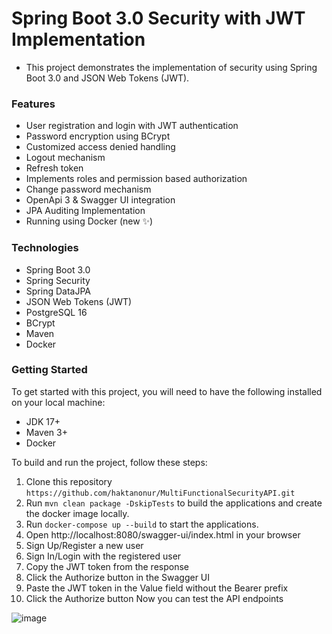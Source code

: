 # Spring Boot 3.0 Security with JWT Implementation
- This project demonstrates the implementation of security using Spring Boot 3.0 and JSON Web Tokens (JWT).

### Features
- User registration and login with JWT authentication
- Password encryption using BCrypt
- Customized access denied handling
- Logout mechanism 
- Refresh token 
- Implements roles and permission based authorization 
- Change password mechanism 
- OpenApi 3 & Swagger UI integration
- JPA Auditing Implementation
- Running using Docker (new ✨)

### Technologies
- Spring Boot 3.0
- Spring Security
- Spring DataJPA
- JSON Web Tokens (JWT)
- PostgreSQL 16
- BCrypt
- Maven
- Docker

### Getting Started
To get started with this project, you will need to have the following installed on your local machine:
- JDK 17+
- Maven 3+
- Docker
  
To build and run the project, follow these steps:
1. Clone this repository ```https://github.com/haktanonur/MultiFunctionalSecurityAPI.git```
2. Run ``` mvn clean package -DskipTests ``` to build the applications and create the docker image locally.
3. Run ``` docker-compose up --build ``` to start the applications.
4. Open http://localhost:8080/swagger-ui/index.html in your browser
5. Sign Up/Register a new user
6. Sign In/Login with the registered user
7. Copy the JWT token from the response
8. Click the Authorize button in the Swagger UI
9. Paste the JWT token in the Value field without the Bearer prefix
10. Click the Authorize button Now you can test the API endpoints

![image](https://github.com/haktanonur/spring-boot-3-security-6-jwt/assets/69698425/a945f339-1553-4231-8dfb-e4ddd4d7bf92)
